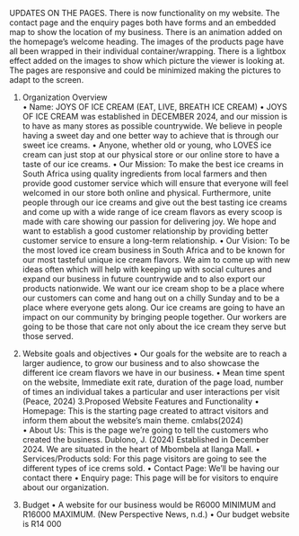 UPDATES ON THE PAGES.
There is now functionality on my website. The contact page and the enquiry pages both have forms and an embedded map to show the location of my business. There is an animation added on the homepage’s welcome heading. The images of the products page have all been wrapped in their individual container/wrapping. There is a lightbox effect added on the images to show which picture the viewer is looking at. The pages are responsive and could be minimized making the pictures to adapt to the screen.

1. Organization Overview	
•	Name: JOYS OF ICE CREAM (EAT, LIVE, BREATH ICE CREAM)
•	JOYS OF ICE CREAM was established in DECEMBER 2024, and our mission is to have as many stores as possible countrywide. We believe in people having a sweet day and one better way to achieve that is through our sweet ice creams. 
•	Anyone, whether old or young, who LOVES ice cream can just stop at our physical store or our online store to have a taste of our ice creams. 
•	Our Mission:
To make the best ice creams in South Africa using quality ingredients from local farmers and then provide good customer service which will ensure that everyone will feel welcomed in our store both online and physical. Furthermore, unite people through our ice creams and give out the best tasting ice creams and come up with a wide range of ice cream flavors as every scoop is made with care showing our passion for delivering joy. We hope and want to establish a good customer relationship by providing better customer service to ensure a long-term relationship. 
•	Our Vision:
To be the most loved ice cream business in South Africa and to be known for our most tasteful unique ice cream flavors. We aim to come up with new ideas often which will help with keeping up with social cultures and expand our business in future countrywide and to also export our products nationwide. We want our ice cream shop to be a place where our customers can come and hang out on a chilly Sunday and to be a place where everyone gets along. Our ice creams are going to have an impact on our community by bringing people together. Our workers are going to be those that care not only about the ice cream they serve but those served.  

2. Website goals and objectives
•	Our goals for the website are to reach a larger audience, to grow our business and to also showcase the different ice cream flavors we have in our business.
•	Mean time spent on the website, Immediate exit rate, duration of the page load, number of times an individual takes a particular and user interactions per visit (Peace, 2024)
3.Proposed Website Features and Functionality
•	Homepage:
This is the starting page created to attract visitors and inform them about the website’s main theme.  cmlabs(2024)  
•	About Us:
  This is the page we’re going to tell the customers who created the business. Dublono, J. (2024) Established in December 2024. We are situated in the heart of Mbombela at Ilanga Mall.
•	Services/Products sold:
For this page visitors are going to see the different types of ice crems sold.
•	Contact Page:
We’ll be having our contact there
•	 Enquiry page:
This page will be for visitors to enquire about our organization.

4. Budget
•	 A website for our business would be R6000 MINIMUM and R16000 MAXIMUM. (New Perspective News, n.d.) 
•	Our budget website is R14 000   
				                                                                                                                                      
  
